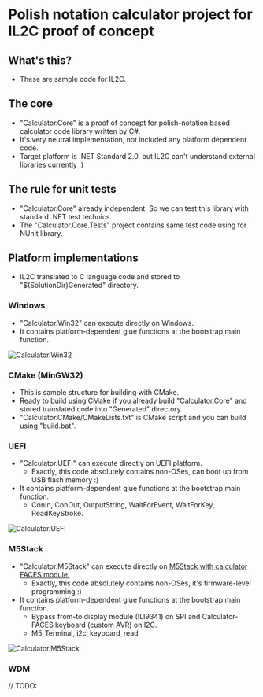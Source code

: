 # Polish notation calculator project for IL2C proof of concept

## What's this?

* These are sample code for IL2C.

## The core

* "Calculator.Core" is a proof of concept for polish-notation based calculator code library written by C#.
* It's very neutral implementation, not included any platform dependent code.
* Target platform is .NET Standard 2.0, but IL2C can't understand external libraries currently :)

## The rule for unit tests

* "Calculator.Core" already independent. So we can test this library with standard .NET test technics.
* The "Calculator.Core.Tests" project contains same test code using for NUnit library.

## Platform implementations

* IL2C translated to C language code and stored to "$(SolutionDir)Generated" directory.

### Windows

* "Calculator.Win32" can execute directly on Windows.
* It contains platform-dependent glue functions at the bootstrap main function.

![Calculator.Win32](../../images/Calculator.Win32.png)

### CMake (MinGW32)

* This is sample structure for building with CMake.
* Ready to build using CMake if you already build "Calculator.Core" and stored translated code into "Generated" directory.
* "Calculator.CMake/CMakeLists.txt" is CMake script and you can build using "build.bat".

### UEFI

* "Calculator.UEFI" can execute directly on UEFI platform.
  * Exactly, this code absolutely contains non-OSes, can boot up from USB flash memory :)
* It contains platform-dependent glue functions at the bootstrap main function.
  * ConIn, ConOut, OutputString, WaitForEvent, WaitForKey, ReadKeyStroke.

![Calculator.UEFI](../../images/Calculator.UEFI.jpg)

### M5Stack

* "Calculator.M5Stack" can execute directly on [M5Stack with calculator FACES module.](http://m5stack.com/)
  * Exactly, this code absolutely contains non-OSes, it's firmware-level programming :)
* It contains platform-dependent glue functions at the bootstrap main function.
  * Bypass from-to display module (ILI9341) on SPI and Calculator-FACES keyboard (custom AVR) on I2C.
  * M5_Terminal, i2c_keyboard_read

![Calculator.M5Stack](../../images/Calculator.M5Stack.jpg)

### WDM

// TODO:
